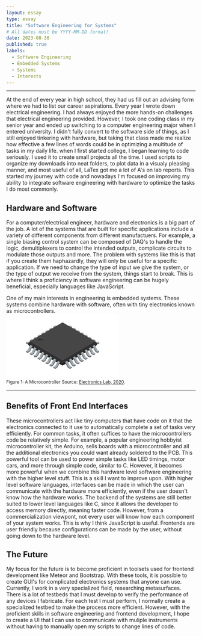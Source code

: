 ```yaml
---
layout: essay
type: essay
title: "Software Engineering for Systems"
# All dates must be YYYY-MM-DD format!
date: 2023-08-30
published: true
labels:
  - Software Engineering
  - Embedded Systems
  - Systems
  - Interests
---
```

<hr>
At the end of every year in high school, they had us fill out an advising form where we had to list our career aspirations. Every year I wrote down electrical engineering. I had always enjoyed the more hands-on challenges that electrical engineering provided. However, I took one coding class in my senior year and ended up switching to a computer engineering major when I entered university. I didn't fully convert to the software side of things, as I still enjoyed tinkering with hardware, but taking that class made me realize how effective a few lines of words could be in optimizing a multitude of tasks in my daily life. when I first started college, I began learning to code seriously. I used it to create small projects all the time. I used scripts to organize my downloads into neat folders, to plot data in a visualy pleasing manner, and most useful of all, LaTex got me a lot of A's on lab reports. This started my journey with code and nowadays I'm focused on improving my ability to integrate software engineering with hardware to optimize the tasks I do most commonly. 


## Hardware and Software
For a computer/electrical engineer, hardware and electronics is a big part of the job. A lot of the systems that are built for specific applications include a variety of different components from different manufactuers. For example, a single biasing control system can be composed of DAQ's to handle the logic, demultiplexers to control the intended outputs, complicate circuits to modulate those outputs and more. The problem with systems like this is that if you create them haphazardly, they will only be useful for a specific application. If we need to change the type of input we give the system, or the type of output we receive from the system, things start to break. This is where I think a proficiency in software engineering can be hugely beneficial, especially languages like JavaScript. 

One of my main interests in engineering is embedded systems. These systems combine hardware with software, often with tiny electronics known as microcontrollers.<br> 
<img width="300px" class="rounded float-start pe-4" src="../img/micro.jpg"> <br>
<small>Figure 1: A Microcontroller Source: [Electronics Lab, 2020](https://www.electronics-lab.com/top-10-popular-microcontrollers-among-makers/).</small> <br>
<hr>

## Benefits of Front End Interfaces
These microcontrollers act like tiny computers that have code on it that the electronics connected to it use to automatically complete a set of tasks very efficiently. For common tasks, it often suffices to have the microcontrollers code be relatively simple. For example, a popular engineering hobbyist microcontroller kit, the Arduino, sells boards with a microcontroller and all the additional electronics you could want already soldered to the PCB. This powerful tool can be used to power simple tasks like LED timings, motor cars, and more through simple code, similar to C. However, it becomes more powerful when we combine this hardware level software engineering with the higher level stuff. This is a skill I want to improve upon. With higher level software languages, interfaces can be made in which the user can communicate with the hardware more efficiently, even if the user doesn't know how the hardware works. The backend of the systems are still better suited to lower level languages like C, since it allows the developer to access memory directly, meaning faster code. However, from a commercialization viewpont, not every user will know how each component of your system works. This is why I think JavaScript is useful. Frontends are user friendly because configurations can be made by the user, without going down to the hardware level. 

## The Future
My focus for the future is to become proficient in toolsets used for frontend development like Meteor and Bootstrap. With these tools, it is possible to create GUI's for complicated electronics systems that anyone can use. Currently, I work in a very specialized field, researching metasurfaces. There is a lot of testbeds that I must develop to verify the performance of any devices I fabricate. For each test I must perform, I normally create a specialized testbed to make the process more efficient. However, with the proficient skills in software engineering and frontend development, I hope to create a UI that I can use to communicate with muliple instruments without having to manually open my scripts to change lines of code. 

